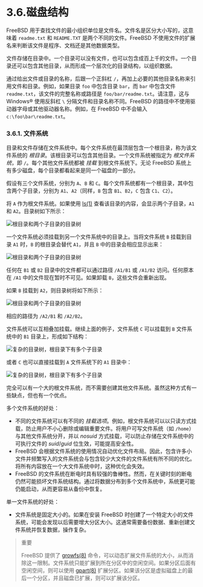 # 3.6.磁盘结构

FreeBSD 用于查找文件的最小组织单位是文件名。文件名是区分大小写的，这意味着 `readme.txt` 和 `README.TXT` 是两个不同的文件。FreeBSD 不使用文件的扩展名来判断该文件是程序、文档还是其他数据类型。

文件存储在目录中。一个目录可以没有文件，也可以包含成百上千的文件。一个目录还可以包含其他目录，从而形成一个层次化的目录结构，以组织数据。

通过给出文件或目录的名称，后跟一个正斜杠 `/`，再加上必要的其他目录名称来引用文件和目录。例如，如果目录 `foo` 中包含目录 `bar`，而 `bar` 中包含文件 `readme.txt`，该文件的完整名称或路径是 `foo/bar/readme.txt`。请注意，这与 Windows® 使用反斜杠 `\` 分隔文件和目录名称不同。FreeBSD 的路径中不使用驱动器字母或其他驱动器名称。例如，在 FreeBSD 中不会输入 `c:\foo\bar\readme.txt`。

### 3.6.1. 文件系统

目录和文件存储在文件系统中。每个文件系统在最顶层包含一个根目录，称为该文件系统的 *根目录*。该根目录可以包含其他目录。一个文件系统被指定为 *根文件系统*，即 `/`。每个其他文件系统都被 *挂载* 到根文件系统下。无论 FreeBSD 系统上有多少磁盘，每个目录都看起来是同一个磁盘的一部分。

假设有三个文件系统，分别为 `A`、`B` 和 `C`。每个文件系统都有一个根目录，其中包含两个子目录，分别为 `A1`、`A2`（同样，`B` 包含 `B1`、`B2`，`C` 包含 `C1`、`C2`）。

将 `A` 作为根文件系统。如果使用 [ls(1)](https://man.freebsd.org/cgi/man.cgi?query=ls&sektion=1&format=html) 查看该目录的内容，会显示两个子目录，`A1` 和 `A2`。目录树如下所示：

![根目录和两个子目录的目录树](https://docs.freebsd.org/images/books/handbook/basics/example-dir1.png)

一个文件系统必须挂载到另一个文件系统中的目录上。当将文件系统 `B` 挂载到目录 `A1` 时，`B` 的根目录会替代 `A1`，并且 `B` 中的目录会相应显示出来：

![根目录和两个子目录的目录树](https://docs.freebsd.org/images/books/handbook/basics/example-dir2.png)

任何在 `B1` 或 `B2` 目录中的文件都可以通过路径 `/A1/B1` 或 `/A1/B2` 访问。任何原本在 `/A1` 中的文件现在暂时不可见。如果卸载 `B`，这些文件会重新出现。

如果 `B` 挂载到 `A2`，则目录树将如下所示：

![根目录和两个子目录的目录树](https://docs.freebsd.org/images/books/handbook/basics/example-dir3.png)

相应的路径为 `/A2/B1` 和 `/A2/B2`。

文件系统可以互相叠加挂载。继续上面的例子，文件系统 `C` 可以挂载到 `B` 文件系统中的 `B1` 目录上，形成如下结构：

![复杂的目录树，根目录下有多个子目录](https://docs.freebsd.org/images/books/handbook/basics/example-dir4.png)

或者 `C` 也可以直接挂载到 `A` 文件系统下的 `A1` 目录中：

![复杂的目录树，根目录下有多个子目录](https://docs.freebsd.org/images/books/handbook/basics/example-dir5.png)

完全可以有一个大的根文件系统，而不需要创建其他文件系统。虽然这种方式有一些缺点，但也有一个优点。

多个文件系统的好处：

* 不同的文件系统可以有不同的 *挂载选项*。例如，根文件系统可以以只读方式挂载，防止用户不小心删除或编辑重要文件。将用户可写文件系统（如 `/home`）与其他文件系统分开，并以 *nosuid* 方式挂载，可以防止存储在文件系统中的可执行文件的 *suid*/*guid* 位生效，可能提高安全性。
* FreeBSD 会根据文件系统的使用情况自动优化文件布局。因此，包含许多小文件并频繁写入的文件系统会与包含较少大文件的文件系统有所不同的优化。将所有内容放在一个大文件系统中时，这种优化会失效。
* FreeBSD 的文件系统在断电时具有较强的鲁棒性。然而，在关键时刻的断电仍然可能损坏文件系统结构。通过将数据分布到多个文件系统中，系统更可能仍能启动，从而更容易从备份中恢复。

单一文件系统的好处：

* 文件系统是固定大小的。如果在安装 FreeBSD 时创建了一个特定大小的文件系统，可能会发现以后需要增大分区大小。这通常需要备份数据、重新创建文件系统并恢复数据，操作复杂。


>重要
>
> FreeBSD 提供了 [growfs(8)](https://man.freebsd.org/cgi/man.cgi?query=growfs&sektion=8&format=html) 命令，可以动态扩展文件系统的大小，从而消除这一限制。文件系统只能扩展到所在分区中的空闲空间。如果分区后面有空闲空间，则可以使用 [gpart(8)](https://man.freebsd.org/cgi/man.cgi?query=gpart&sektion=8&format=html) 扩展分区。如果该分区是虚拟磁盘上的最后一个分区，并且磁盘已扩展，则可以扩展该分区。 
